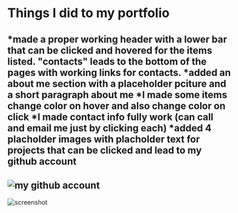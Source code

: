 # Things I did to my portfolio
*made a proper working header with a lower bar that can be clicked and hovered for the items listed. "contacts" leads to the bottom of the pages with working links for contacts. 
*added an about me section with a placeholder pciture and a short paragraph about me
*I made some items change color on hover and also change color on click
*I made contact info fully work (can call and email me just by clicking each)
*added 4 placholder images with placholder text for projects that can be clicked and lead to my github account
---
![my github account](https://github.com/lilslash)
---
![screenshot]()